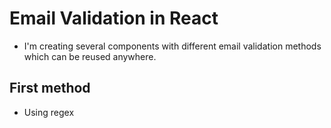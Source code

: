 # Email Validation in React

- I'm creating several components with different email validation methods which
can be reused anywhere.

## First method

- Using regex